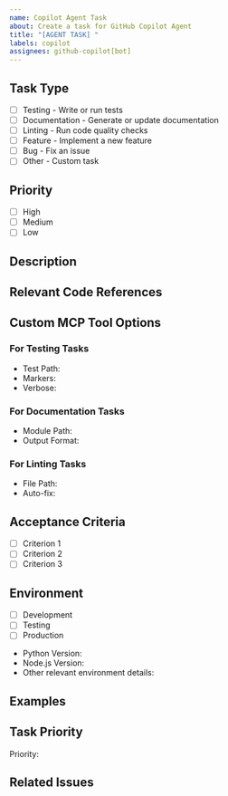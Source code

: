 ```yaml
---
name: Copilot Agent Task
about: Create a task for GitHub Copilot Agent
title: "[AGENT TASK] "
labels: copilot
assignees: github-copilot[bot]
---
```


## Task Type
<!-- Select one of the following task types -->
- [ ] Testing - Write or run tests
- [ ] Documentation - Generate or update documentation
- [ ] Linting - Run code quality checks
- [ ] Feature - Implement a new feature
- [ ] Bug - Fix an issue
- [ ] Other - Custom task

## Priority
<!-- Select the priority level -->
- [ ] High
- [ ] Medium
- [ ] Low

## Description
<!-- Provide a clear and detailed description of the task -->

## Relevant Code References
<!-- Reference specific files, functions, or code blocks that are relevant to this task -->

## Custom MCP Tool Options
<!-- If using custom MCP tools, specify any options here -->

### For Testing Tasks

- Test Path: <!-- e.g., tests/test_economy_models.py -->
- Markers: <!-- e.g., unit or integration -->
- Verbose: <!-- true or false -->

### For Documentation Tasks

- Module Path: <!-- e.g., agents/osrs_agent_system.py -->
- Output Format: <!-- markdown or rst -->

### For Linting Tasks

- File Path: <!-- e.g., economy_models/ -->
- Auto-fix: <!-- true or false -->

## Acceptance Criteria
<!-- List the criteria that must be met for this task to be considered complete -->
- [ ] Criterion 1
- [ ] Criterion 2
- [ ] Criterion 3

## Environment
<!-- Select the relevant environments -->
- [ ] Development
- [ ] Testing
- [ ] Production
- Python Version:
- Node.js Version:
- Other relevant environment details:

## Examples
<!-- If applicable, provide examples of expected inputs/outputs or similar implementations -->

## Task Priority
<!-- Indicate the priority of this task: Low, Medium, High, Critical -->
Priority:

## Related Issues
<!-- Reference any related issues -->
